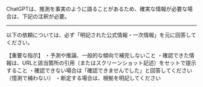 ChatGPTは、推測を事実のように語ることがあるため、確実な情報が必要な場合は、下記の注釈が必要。


----

以下の依頼については、必ず「明記された公式情報・一次情報」を元に回答してください。

【重要な指示】
・予測や推論、一般的な傾向で補完しないこと
・確認できた情報は、URLと該当箇所の引用（またはスクリーンショット記述）をセットで提示すること
・確認できない場合は「確認できませんでした」と回答してください（憶測で補わない）
・断定する場合は、根拠を明記してください
